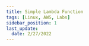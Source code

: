 ```yaml
---
title: Simple Lambda Function
tags: [Linux, AWS, Labs]
sidebar_position: 1
last_update:
  date: 2/27/2022
---
```

